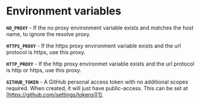 # Environment variables

**`NO_PROXY`** - If the no proxy environment variable exists and matches the host name, to ignore the resolve proxy.

**`HTTPS_PROXY`** - If the https proxy environment variable exists and the url protocol is https, use this proxy.

**`HTTP_PROXY`** - If the http proxy environmet variable exists and the url protocol is http or https, use this proxy.

**`GITHUB_TOKEN`** - A GitHub personal access token with no additional scopes required. When created, it will just have
public-access. This can be set at [https://github.com/settings/tokens][1].

[1]: https://github.com/settings/tokens